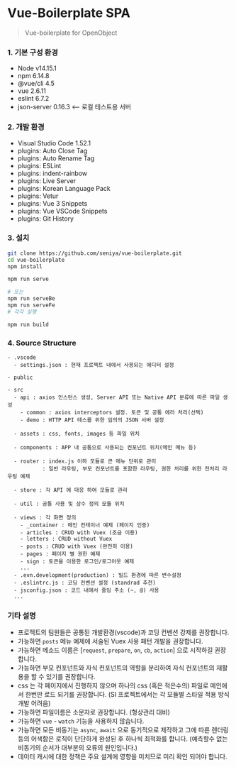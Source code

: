 # Vue-Boilerplate SPA
> Vue-boilerplate for OpenObject

### 1. 기본 구성 환경 
- Node v14.15.1
- npm 6.14.8
- @vue/cli 4.5
- vue 2.6.11
- eslint 6.7.2
- json-server 0.16.3 <-- 로컬 테스트용 서버


### 2. 개발 환경
- Visual Studio Code 1.52.1
- plugins: Auto Close Tag
- plugins: Auto Rename Tag
- plugins: ESLint
- plugins: indent-rainbow
- plugins: Live Server
- plugins: Korean Language Pack
- plugins: Vetur
- plugins: Vue 3 Snippets
- plugins: Vue VSCode Snippets
- plugins: Git History


### 3. 설치
```sh
git clone https://github.com/seniya/vue-boilerplate.git
cd vue-boilerplate
npm install

npm run serve 

# 또는 
npm run serveBe 
npm run serveFe 
# 각각 실행

npm run build
```

### 4. Source Structure

```
- .vscode
  - settings.json : 현재 프로젝트 내에서 사용되는 에디터 설정

- public 

- src 
  - api : axios 인스턴스 생성, Server API 또는 Native API 분류에 따른 파일 생성
    - common : axios interceptors 설정. 토큰 및 공통 에러 처리(선택) 
    - demo : HTTP API 테스를 위한 임의의 JSON 서버 설정

  - assets : css, fonts, images 등 파일 위치

  - components : APP 내 공통으로 사용되는 컨포넌트 위치(메인 메뉴 등)
    
  - router : index.js 이하 모듈로 큰 메뉴 단위로 관리
           : 일반 라우팅, 부모 컨포넌트를 포함한 라우팅, 권한 처리를 위한 전처리 라우팅 예제

  - store : 각 API 에 대응 하여 모듈로 관리

  - util : 공통 사용 및 상수 정의 모듈 위치

  - views : 각 화면 정의
    - _container : 메인 컨테이너 예제 (페이지 인증)
    - articles : CRUD with Vuex (조금 이용)
    - letters : CRUD without Vuex 
    - posts : CRUD with Vuex (완전히 이용)
    - pages : 페이지 별 권한 예제
    - sign : 토큰을 이용한 로그인/로그아웃 예제
    ...
  - .evn.development(production) : 빌드 환경에 따른 변수설정
  - .eslintrc.js : 코딩 컨벤션 설정 (standrad 추천)
  - jsconfig.json : 코드 내에서 줄임 주소 (~, @) 사용
  ...

```

### 기타 설명
- 프로젝트의 팀원들은 공통된 개발환경(vscode)과 코딩 컨벤션 강제를 권장합니다.
- 가능하면 `posts` 메뉴 예제에 서술된 Vuex 사용 패턴 개발을 권장합니다.
- 가능하면 메소드 이름은 [`request`, `prepare`, `on`, `cb`, `action`] 으로 시작하길 권장합니다.
- 가능하면 부모 컨포넌트와 자식 컨포넌트의 역할을 분리하여 자식 컨포넌트의 재활용을 할 수 있기를 권장합니다.
- css 는 각 페이지에서 진행하지 않으며 하나의 css (혹은 적은수의) 파일로 메인에서 한번만 로드 되기를 권장합니다. (SI 프로젝트에서는 각 모듈별 스타일 적용 방식 개발 어려움)
- 가능하면 파일이름은 소문자로 권장합니다. (형상관리 대비)
- 가능하면 `vue` - `watch` 기능을 사용하지 않습니다.
- 가능하면 모든 비동기는 `async`, `await` 으로 동기적으로 제작하고 그에 따른 렌더링등의 어색함은 로직이 단단하게 완성된 후 하나씩 최적화를 합니다. (예측할수 없는 비동기의 순서가 대부분의 오류의 원인입니다.)
- 데이터 캐시에 대한 정책은 주요 설계에 영향을 미치므로 미리 확인 되어야 합니다.
